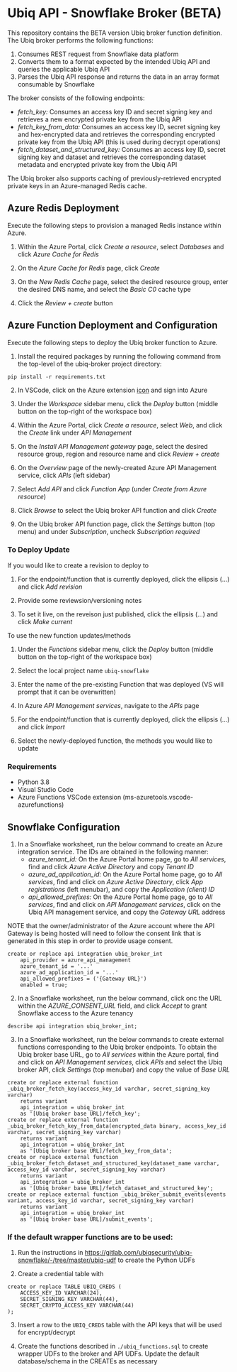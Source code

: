 # Ubiq API - Snowflake Broker (BETA)
This repository contains the BETA version Ubiq broker function definition. The Ubiq broker performs the following functions:

1. Consumes REST request from Snowflake data platform
2. Converts them to a format expected by the intended Ubiq API and queries the applicable Ubiq API
3. Parses the Ubiq API response and returns the data in an array format consumable by Snowflake

The broker consists of the following endpoints:

* _fetch_key:_ Consumes an access key ID and secret signing key and retrieves a new encrypted private key from the Ubiq API
* _fetch_key_from_data:_ Consumes an access key ID, secret signing key and hex-encrypted data and retrieves the corresponding encrypted private key from the Ubiq API (this is used during decrypt operations)
* _fetch_dataset_and_structured_key:_ Consumes an access key ID, secret signing key and dataset and retrieves the corresponding dataset metadata and encrypted private key from the Ubiq API

The Ubiq broker also supports caching of previously-retrieved encrypted private keys in an Azure-managed Redis cache.

## Azure Redis Deployment
Execute the following steps to provision a managed Redis instance within Azure.

1. Within the Azure Portal, click _Create a resource_, select _Databases_ and click _Azure Cache for Redis_

2. On the _Azure Cache for Redis_ page, click _Create_

3. On the _New Redis Cache_ page, select the desired resource group, enter the desired DNS name, and select the _Basic C0_ cache type

4. Click the _Review + create_ button

## Azure Function Deployment and Configuration
Execute the following steps to deploy the Ubiq broker function to Azure.

1. Install the required packages by running the following command from the top-level of the ubiq-broker project directory:
```
pip install -r requirements.txt
```

2. In VSCode, click on the Azure extension [icon](https://learn.microsoft.com/en-us/azure/includes/media/functions-publish-project-vscode/functions-vscode-deploy.png) and sign into Azure

3. Under the _Workspace_ sidebar menu, click the _Deploy_ button (middle button on the top-right of the workspace box)

4. Within the Azure Portal, click _Create a resource_, select _Web_, and click the _Create_ link under _API Management_

5. On the _Install API Management gateway_ page, select the desired resource group, region and resource name and click _Review + create_

6. On the _Overview_ page of the newly-created Azure API Management service, click _APIs_ (left sidebar)

7. Select _Add API_ and click _Function App_ (under _Create from Azure resource_)

8. Click _Browse_ to select the Ubiq broker API function and click _Create_

9. On the Ubiq broker API function page, click the _Settings_ button (top menu) and under _Subscription_, uncheck _Subscription required_

### To Deploy Update


If you would like to create a revision to deploy to

1. For the endpoint/function that is currently deployed, click the ellipsis (...) and click _Add revision_

2. Provide some reviewsion/versioning notes

3. To set it live, on the reveison just published, click the ellipsis (...) and click _Make current_


To use the new function updates/methods

1. Under the _Functions_ sidebar menu, click the _Deploy_ button (middle button on the top-right of the workspace box)

2. Select the local project name `ubiq-snowflake`

3. Enter the name of the pre-existing Function that was deployed (VS will prompt that it can be overwritten)

4. In Azure _API Management services_, navigate to the _APIs_ page

5. For the endpoint/function that is currently deployed, click the ellipsis (...) and click _Import_

6. Select the newly-deployed function, the methods you would like to update



### Requirements
- Python 3.8
- Visual Studio Code 
- Azure Functions VSCode extension (ms-azuretools.vscode-azurefunctions)


## Snowflake Configuration

1. In a Snowflake worksheet, run the below command to create an Azure integration service. The IDs are obtained in the following manner:
    * _azure_tenant_id:_ On the Azure Portal home page, go to _All services_, find and click _Azure Active Directory_ and copy _Tenant ID_
    * _azure_ad_application_id:_ On the Azure Portal home page, go to _All services_, find and click on _Azure Active Directory_, click _App registrations_ (left menubar), and copy the _Application (client) ID_
    * _api_allowed_prefixes:_ On the Azure Portal home page, go to _All services_, find and click on _API Management services_, click on the Ubiq API management service, and copy the _Gateway URL_ address

NOTE that the owner/administrator of the Azure account where the API Gateway is being hosted will need to follow the consent link that is generated in this step in order to  provide usage consent.

```
create or replace api integration ubiq_broker_int
    api_provider = azure_api_management
    azure_tenant_id = '...'
    azure_ad_application_id = '...'
    api_allowed_prefixes = ('{Gateway URL}')
    enabled = true;
```

2. In a Snowflake worksheet, run the below command, click onc the URL within the _AZURE\_CONSENT\_URL_ field, and click _Accept_ to grant Snowflake access to the Azure tenancy

```
describe api integration ubiq_broker_int;
```

3. In a Snowflake worksheet, run the below commands to create external functions corresponding to the Ubiq broker endpoints. To obtain the Ubiq broker base URL, go to _All services_ within the Azure portal, find and click on _API Management services_, click _APIs_ and select the Ubiq broker API, click _Settings_ (top menubar) and copy the value of _Base URL_

```
create or replace external function _ubiq_broker_fetch_key(access_key_id varchar, secret_signing_key varchar)
    returns variant
    api_integration = ubiq_broker_int
    as '[Ubiq broker base URL]/fetch_key';
create or replace external function _ubiq_broker_fetch_key_from_data(encrypted_data binary, access_key_id varchar, secret_signing_key varchar)
    returns variant
    api_integration = ubiq_broker_int
    as '[Ubiq broker base URL]/fetch_key_from_data';
create or replace external function _ubiq_broker_fetch_dataset_and_structured_key(dataset_name varchar, access_key_id varchar, secret_signing_key varchar)
    returns variant
    api_integration = ubiq_broker_int
    as '[Ubiq broker base URL]/fetch_dataset_and_structured_key';
create or replace external function _ubiq_broker_submit_events(events variant, access_key_id varchar, secret_signing_key varchar)
    returns variant
    api_integration = ubiq_broker_int
    as '[Ubiq broker base URL]/submit_events';

```

### If the default wrapper functions are to be used:

1. Run the instructions in https://gitlab.com/ubiqsecurity/ubiq-snowflake/-/tree/master/ubiq-udf to create the Python UDFs

2. Create a credential table with

```
create or replace TABLE UBIQ_CREDS (
    ACCESS_KEY_ID VARCHAR(24),
    SECRET_SIGNING_KEY VARCHAR(44),
    SECRET_CRYPTO_ACCESS_KEY VARCHAR(44)
);
```

3. Insert a row to the `UBIQ_CREDS` table with the API keys that will be used for encrypt/decrypt

4. Create the functions described in `./ubiq_functions.sql` to create wrapper UDFs to the broker and API UDFs.  Update the default database/schema in the CREATEs as necessary
